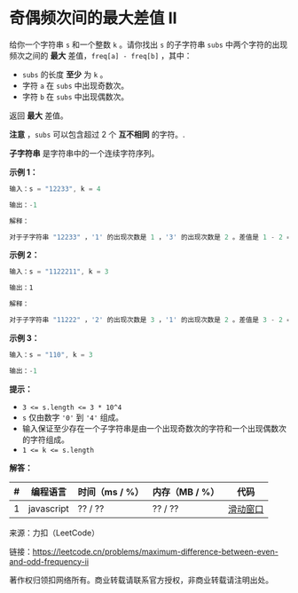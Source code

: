 # 奇偶频次间的最大差值 II

给你一个字符串 `s` 和一个整数 `k` 。请你找出 `s` 的子字符串 `subs` 中两个字符的出现频次之间的 **最大** 差值，`freq[a] - freq[b]` ，其中：

- `subs` 的长度 **至少** 为 `k` 。
- 字符 `a` 在 `subs` 中出现奇数次。
- 字符 `b` 在 `subs` 中出现偶数次。

返回 **最大** 差值。

**注意** ，`subs` 可以包含超过 2 个 **互不相同** 的字符。.

**子字符串** 是字符串中的一个连续字符序列。

**示例 1：**

``` javascript
输入：s = "12233", k = 4

输出：-1

解释：

对于子字符串 "12233" ，'1' 的出现次数是 1 ，'3' 的出现次数是 2 。差值是 1 - 2 = -1 。
```

**示例 2：**

``` javascript
输入：s = "1122211", k = 3

输出：1

解释：

对于子字符串 "11222" ，'2' 的出现次数是 3 ，'1' 的出现次数是 2 。差值是 3 - 2 = 1 。
```

**示例 3：**

``` javascript
输入：s = "110", k = 3

输出：-1
```

**提示：**

- `3 <= s.length <= 3 * 10^4`
- `s` 仅由数字 `'0'` 到 `'4'` 组成。
- 输入保证至少存在一个子字符串是由一个出现奇数次的字符和一个出现偶数次的字符组成。
- `1 <= k <= s.length`

**解答：**

**#**|**编程语言**|**时间（ms / %）**|**内存（MB / %）**|**代码**
------|----------|-----------------|----------------|--------
1|javascript|?? / ??|?? / ??|[滑动窗口](./javascript/ac_v1.js)

来源：力扣（LeetCode）

链接：https://leetcode.cn/problems/maximum-difference-between-even-and-odd-frequency-ii

著作权归领扣网络所有。商业转载请联系官方授权，非商业转载请注明出处。
